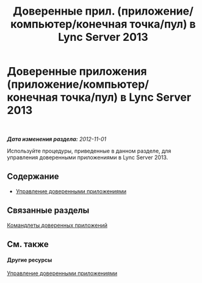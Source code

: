 ﻿---
title: "Доверенные прил. (приложение/компьютер/конечная точка/пул) в Lync Server 2013"
TOCTitle: "Доверенные прил. (приложение/компьютер/конечная точка/пул) в Lync Server 2013"
ms:assetid: 5ec751df-1697-4739-b9e6-f7e23d8c6d54
ms:mtpsurl: https://technet.microsoft.com/ru-ru/library/JJ688073(v=OCS.15)
ms:contentKeyID: 49888013
ms.date: 05/19/2016
mtps_version: v=OCS.15
ms.translationtype: HT
---

# Доверенные приложения (приложение/компьютер/конечная точка/пул) в Lync Server 2013

 

_**Дата изменения раздела:** 2012-11-01_

Используйте процедуры, приведенные в данном разделе, для управления доверенными приложениями в Lync Server 2013.

## Содержание

  - [Управление доверенными приложениями](lync-server-2013-managing-trusted-applications.md)

## Связанные разделы

[Командлеты доверенных приложений](https://docs.microsoft.com/en-us/powershell/module/skype/?view=skype-ps)

## См. также

#### Другие ресурсы

[Управление доверенными приложениями](lync-server-2013-managing-trusted-applications.md)

